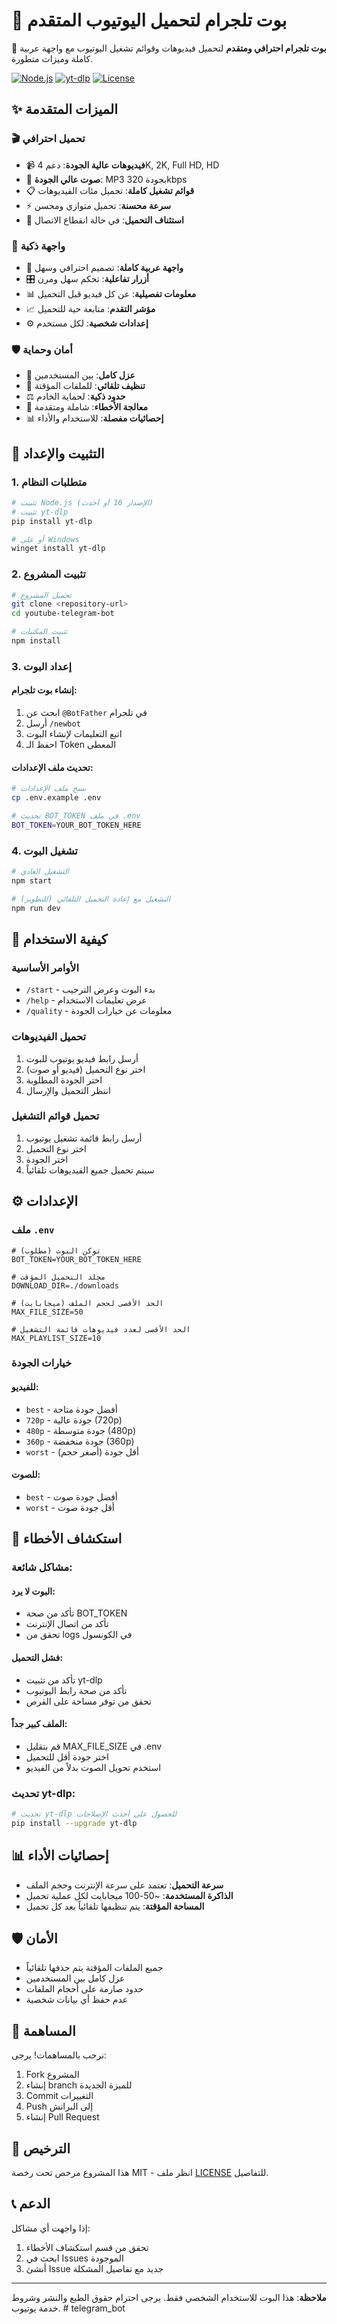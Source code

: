 # 🤖 بوت تلجرام لتحميل اليوتيوب المتقدم

🚀 **بوت تلجرام احترافي ومتقدم** لتحميل فيديوهات وقوائم تشغيل اليوتيوب مع واجهة عربية كاملة وميزات متطورة.

[![Node.js](https://img.shields.io/badge/Node.js-v16+-green.svg)](https://nodejs.org/)
[![yt-dlp](https://img.shields.io/badge/yt--dlp-latest-blue.svg)](https://github.com/yt-dlp/yt-dlp)
[![License](https://img.shields.io/badge/License-MIT-yellow.svg)](LICENSE)

## ✨ الميزات المتقدمة

### 🎬 تحميل احترافي
- 📹 **فيديوهات عالية الجودة**: دعم 4K, 2K, Full HD, HD
- 🎵 **صوت عالي الجودة**: MP3 بجودة 320kbps
- 📋 **قوائم تشغيل كاملة**: تحميل مئات الفيديوهات
- ⚡ **سرعة محسنة**: تحميل متوازي ومحسن
- 🔄 **استئناف التحميل**: في حالة انقطاع الاتصال

### 🎯 واجهة ذكية
- 🌟 **واجهة عربية كاملة**: تصميم احترافي وسهل
- 🎛️ **أزرار تفاعلية**: تحكم سهل ومرن
- 📊 **معلومات تفصيلية**: عن كل فيديو قبل التحميل
- 📈 **مؤشر التقدم**: متابعة حية للتحميل
- ⚙️ **إعدادات شخصية**: لكل مستخدم

### 🛡️ أمان وحماية
- 🔐 **عزل كامل**: بين المستخدمين
- 🧹 **تنظيف تلقائي**: للملفات المؤقتة
- ⚖️ **حدود ذكية**: لحماية الخادم
- 🚨 **معالجة الأخطاء**: شاملة ومتقدمة
- 📊 **إحصائيات مفصلة**: للاستخدام والأداء

## 🚀 التثبيت والإعداد

### 1. متطلبات النظام
```bash
# تثبيت Node.js (الإصدار 16 أو أحدث)
# تثبيت yt-dlp
pip install yt-dlp

# أو على Windows
winget install yt-dlp
```

### 2. تثبيت المشروع
```bash
# تحميل المشروع
git clone <repository-url>
cd youtube-telegram-bot

# تثبيت المكتبات
npm install
```

### 3. إعداد البوت

#### إنشاء بوت تلجرام:
1. ابحث عن `@BotFather` في تلجرام
2. أرسل `/newbot`
3. اتبع التعليمات لإنشاء البوت
4. احفظ الـ Token المعطى

#### تحديث ملف الإعدادات:
```bash
# نسخ ملف الإعدادات
cp .env.example .env

# تحديث BOT_TOKEN في ملف .env
BOT_TOKEN=YOUR_BOT_TOKEN_HERE
```

### 4. تشغيل البوت
```bash
# التشغيل العادي
npm start

# التشغيل مع إعادة التحميل التلقائي (للتطوير)
npm run dev
```

## 📱 كيفية الاستخدام

### الأوامر الأساسية
- `/start` - بدء البوت وعرض الترحيب
- `/help` - عرض تعليمات الاستخدام
- `/quality` - معلومات عن خيارات الجودة

### تحميل الفيديوهات
1. أرسل رابط فيديو يوتيوب للبوت
2. اختر نوع التحميل (فيديو أو صوت)
3. اختر الجودة المطلوبة
4. انتظر التحميل والإرسال

### تحميل قوائم التشغيل
1. أرسل رابط قائمة تشغيل يوتيوب
2. اختر نوع التحميل
3. اختر الجودة
4. سيتم تحميل جميع الفيديوهات تلقائياً

## ⚙️ الإعدادات

### ملف `.env`
```env
# توكن البوت (مطلوب)
BOT_TOKEN=YOUR_BOT_TOKEN_HERE

# مجلد التحميل المؤقت
DOWNLOAD_DIR=./downloads

# الحد الأقصى لحجم الملف (ميجابايت)
MAX_FILE_SIZE=50

# الحد الأقصى لعدد فيديوهات قائمة التشغيل
MAX_PLAYLIST_SIZE=10
```

### خيارات الجودة

#### للفيديو:
- `best` - أفضل جودة متاحة
- `720p` - جودة عالية (720p)
- `480p` - جودة متوسطة (480p)
- `360p` - جودة منخفضة (360p)
- `worst` - أقل جودة (أصغر حجم)

#### للصوت:
- `best` - أفضل جودة صوت
- `worst` - أقل جودة صوت

## 🔧 استكشاف الأخطاء

### مشاكل شائعة:

#### البوت لا يرد:
- تأكد من صحة BOT_TOKEN
- تأكد من اتصال الإنترنت
- تحقق من logs في الكونسول

#### فشل التحميل:
- تأكد من تثبيت yt-dlp
- تأكد من صحة رابط اليوتيوب
- تحقق من توفر مساحة على القرص

#### الملف كبير جداً:
- قم بتقليل MAX_FILE_SIZE في .env
- اختر جودة أقل للتحميل
- استخدم تحويل الصوت بدلاً من الفيديو

### تحديث yt-dlp:
```bash
# تحديث yt-dlp للحصول على أحدث الإصلاحات
pip install --upgrade yt-dlp
```

## 📊 إحصائيات الأداء

- **سرعة التحميل**: تعتمد على سرعة الإنترنت وحجم الملف
- **الذاكرة المستخدمة**: ~50-100 ميجابايت لكل عملية تحميل
- **المساحة المؤقتة**: يتم تنظيفها تلقائياً بعد كل تحميل

## 🛡️ الأمان

- جميع الملفات المؤقتة يتم حذفها تلقائياً
- عزل كامل بين المستخدمين
- حدود صارمة على أحجام الملفات
- عدم حفظ أي بيانات شخصية

## 🤝 المساهمة

نرحب بالمساهمات! يرجى:
1. Fork المشروع
2. إنشاء branch للميزة الجديدة
3. Commit التغييرات
4. Push إلى البرانش
5. إنشاء Pull Request

## 📄 الترخيص

هذا المشروع مرخص تحت رخصة MIT - انظر ملف [LICENSE](LICENSE) للتفاصيل.

## 📞 الدعم

إذا واجهت أي مشاكل:
1. تحقق من قسم استكشاف الأخطاء
2. ابحث في Issues الموجودة
3. أنشئ Issue جديد مع تفاصيل المشكلة

---

**ملاحظة**: هذا البوت للاستخدام الشخصي فقط. يرجى احترام حقوق الطبع والنشر وشروط خدمة يوتيوب.
#   t e l e g r a m _ b o t  
 